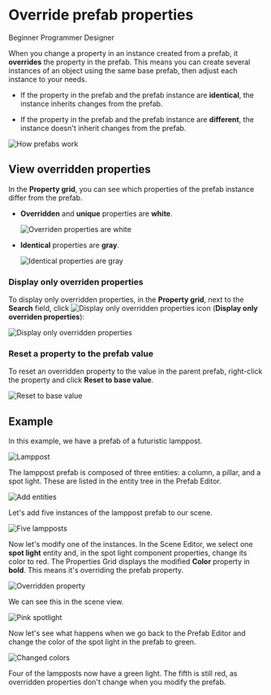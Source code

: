 # Override prefab properties
<span class="label label-doc-level">Beginner</span>
<span class="label label-doc-audience">Programmer</span>
<span class="label label-doc-audience">Designer</span>

When you change a property in an instance created from a prefab, it **overrides** the property in the prefab. This means you can create several instances of an object using the same base prefab, then adjust each instance to your needs.

* If the property in the prefab and the prefab instance are **identical**, the instance inherits changes from the prefab.

* If the property in the prefab and the prefab instance are **different**, the instance doesn't inherit changes from the prefab.

![How prefabs work](media/create-manage-prefabs-how-prefabs-work.png)

## View overridden properties

In the **Property grid**, you can see which properties of the prefab instance differ from the prefab.

* **Overridden** and **unique** properties are **white**.

    ![Overriden properties are white](media/use-prefabs-overriden-properties-appear-white.png) 

* **Identical** properties are **gray**.

    ![Identical properties are gray](media/use-prefabs-identical-properties-appear-gray.png)

### Display only overriden properties

To display only overridden properties, in the **Property grid**, next to the **Search** field, click ![Display only overridden properties icon](media/display-only-overriden-properties-icon.png) (**Display only overriden properties**):

![Display only overridden properties](media/use-prefabs-display-only-overriden-properties.png)

### Reset a property to the prefab value

To reset an overridden property to the value in the parent prefab, right-click the property and click **Reset to base value**.

![Reset to base value](media/use-prefabs-reset-property-to-base-value.png)

## Example

In this example, we have a prefab of a futuristic lamppost.

![Lamppost](media/lamppost.png)

The lamppost prefab is composed of three entities: a column, a pillar, and a spot light. These are listed in the entity tree in the Prefab Editor.

![Add entities](media/lamppost2.png)

Let's add five instances of the lamppost prefab to our scene.

![Five lampposts](media/lamppost3.png)

Now let's modify one of the instances. In the Scene Editor, we select one **spot light** entity and, in the spot light component properties, change its color to red. The Properties Grid displays the modified **Color** property in **bold**. This means it's overriding the prefab property.

![Overridden property](media/lamppost5.png)

We can see this in the scene view.

![Pink spotlight](media/lamppost4.png)

Now let's see what happens when we go back to the Prefab Editor and change the color of the spot light in the prefab to green.

![Changed colors](media/lamppost7.png)

Four of the lampposts now have a green light. The fifth is still red, as overridden properties don't change when you modify the prefab.